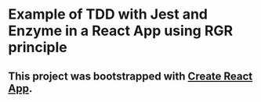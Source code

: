 # Example of TDD with Jest and Enzyme in a React App using RGR principle
## This project was bootstrapped with [Create React App](https://github.com/facebook/create-react-app).